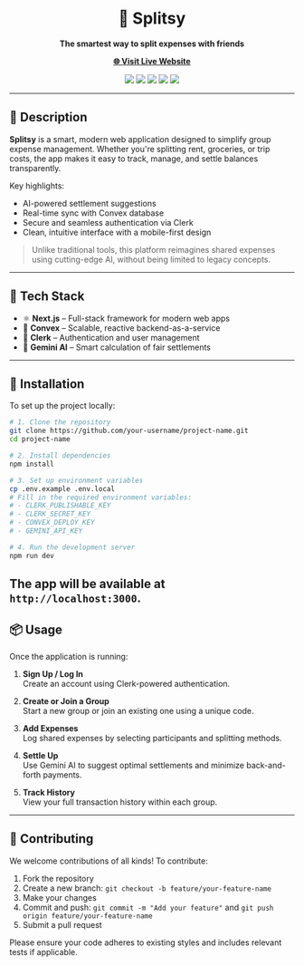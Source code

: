 <div align="center">
  <h1>🧮 Splitsy</h1>
  <p><strong>The smartest way to split expenses with friends</strong></p>
</div>


<p align="center">
  <a href="https://your-app-url.vercel.app"><strong>🌐 Visit Live Website</strong></a>
</p>

<p align="center">
  <img src="https://img.shields.io/badge/Next.js-black?style=for-the-badge&logo=next.js" />
  <img src="https://img.shields.io/badge/Convex-4B6EF5?style=for-the-badge&logo=convex&logoColor=white" />
  <img src="https://img.shields.io/badge/Clerk-3C3C3C?style=for-the-badge&logo=clerk&logoColor=white" />
  <img src="https://img.shields.io/badge/Gemini_AI-blueviolet?style=for-the-badge&logo=google&logoColor=white" />
  <img src="https://img.shields.io/badge/Deployed-Vercel-000?style=for-the-badge&logo=vercel" />
</p>

---

## 📖 Description

**Splitsy** is a smart, modern web application designed to simplify group expense management. Whether you're splitting rent, groceries, or trip costs, the app makes it easy to track, manage, and settle balances transparently.

Key highlights:
- AI-powered settlement suggestions
- Real-time sync with Convex database
- Secure and seamless authentication via Clerk
- Clean, intuitive interface with a mobile-first design

> Unlike traditional tools, this platform reimagines shared expenses using cutting-edge AI, without being limited to legacy concepts.

---

## 🔧 Tech Stack

- ⚛️ **Next.js** – Full-stack framework for modern web apps  
- 🔗 **Convex** – Scalable, reactive backend-as-a-service  
- 🔐 **Clerk** – Authentication and user management  
- 🤖 **Gemini AI** – Smart calculation of fair settlements

---

## 🚀 Installation

To set up the project locally:

```bash
# 1. Clone the repository
git clone https://github.com/your-username/project-name.git
cd project-name

# 2. Install dependencies
npm install

# 3. Set up environment variables
cp .env.example .env.local
# Fill in the required environment variables:
# - CLERK_PUBLISHABLE_KEY
# - CLERK_SECRET_KEY
# - CONVEX_DEPLOY_KEY
# - GEMINI_API_KEY

# 4. Run the development server
npm run dev
```

The app will be available at `http://localhost:3000`.
---

## 📦 Usage

Once the application is running:

1. **Sign Up / Log In**  
   Create an account using Clerk-powered authentication.

2. **Create or Join a Group**  
   Start a new group or join an existing one using a unique code.

3. **Add Expenses**  
   Log shared expenses by selecting participants and splitting methods.

4. **Settle Up**  
   Use Gemini AI to suggest optimal settlements and minimize back-and-forth payments.

5. **Track History**  
   View your full transaction history within each group.

---

## 🤝 Contributing

We welcome contributions of all kinds! To contribute:

1. Fork the repository  
2. Create a new branch: `git checkout -b feature/your-feature-name`  
3. Make your changes  
4. Commit and push: `git commit -m "Add your feature"` and `git push origin feature/your-feature-name`  
5. Submit a pull request

Please ensure your code adheres to existing styles and includes relevant tests if applicable.


